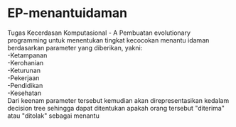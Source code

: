 # EP-menantuidaman
Tugas Kecerdasan Komputasional - A
Pembuatan evolutionary programming untuk menentukan tingkat kecocokan menantu idaman berdasarkan parameter yang diberikan, yakni:<br />
-Ketampanan<br />
-Kerohanian<br />
-Keturunan<br />
-Pekerjaan<br />
-Pendidikan<br />
-Kesehatan<br />
Dari keenam parameter tersebut kemudian akan direpresentasikan kedalam decision tree sehingga dapat ditentukan apakah orang tersebut "diterima" atau "ditolak" sebagai menantu
